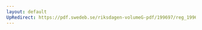 ```yaml
---
layout: default
UpRedirect: https://pdf.swedeb.se/riksdagen-volumeG-pdf/199697/reg_199697/reg_199697_0286.pdf
---
```

